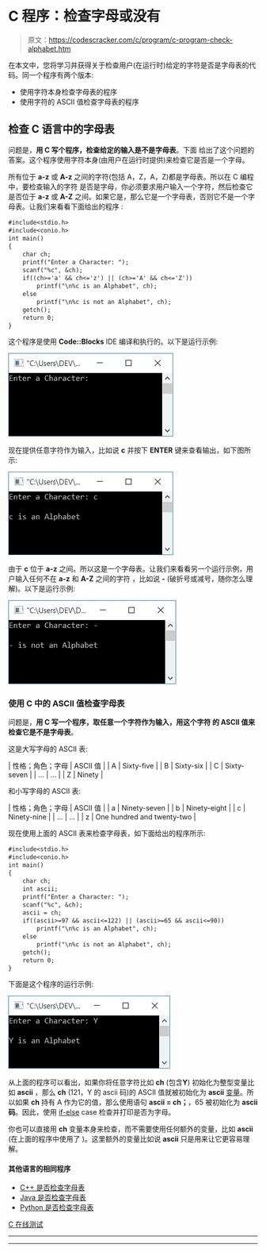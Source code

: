 # C 程序：检查字母或没有

> 原文：<https://codescracker.com/c/program/c-program-check-alphabet.htm>

在本文中，您将学习并获得关于检查用户(在运行时)给定的字符是否是字母表的代码。同一个程序有两个版本:

*   使用字符本身检查字母表的程序
*   使用字符的 ASCII 值检查字母表的程序

## 检查 C 语言中的字母表

问题是，**用 C 写个程序，检查给定的输入是不是字母表**。下面 给出了这个问题的答案。这个程序使用字符本身(由用户在运行时提供)来检查它是否是一个字母。

所有位于 **a-z** 或 **A-z** 之间的字符(包括 A，Z，A，Z)都是字母表。所以在 C 编程中，要检查输入的字符 是否是字母，你必须要求用户输入一个字符，然后检查它是否位于 **a-z** 或 **A-Z** 之间。如果它是，那么它是一个字母表，否则它不是一个字母表。让我们来看看下面给出的程序 :

```
#include<stdio.h>
#include<conio.h>
int main()
{
    char ch;
    printf("Enter a Character: ");
    scanf("%c", &ch);
    if((ch>='a' && ch<='z') || (ch>='A' && ch<='Z'))
        printf("\n%c is an Alphabet", ch);
    else
        printf("\n%c is not an Alphabet", ch);
    getch();
    return 0;
}
```

这个程序是使用 **Code::Blocks** IDE 编译和执行的。以下是运行示例:

![c program check alphabet or not](img/ed00f6462d45414ff4a93ed786769050.png)

现在提供任意字符作为输入，比如说 **c** 并按下 **ENTER** 键来查看输出，如下图所示:

![c program alphabet](img/c89f46a3924ebe2684fe2dbf87d3b382.png)

由于 **c** 位于 **a-z** 之间。所以这是一个字母表。让我们来看看另一个运行示例，用户输入任何不在 **a-z** 和 **A-Z** 之间的字符 ，比如说 **-** (破折号或减号，随你怎么理解)。以下是运行示例:

![alphabet c program](img/8441b576d80c6ca1a1a1fedd35a048b4.png)

### 使用 C 中的 ASCII 值检查字母表

问题是，**用 C 写一个程序，取任意一个字符作为输入，用这个字符 的 ASCII 值来检查它是不是字母表**。

这是大写字母的 ASCII 表:

| 性格；角色；字母 | ASCII 值 |
| A | Sixty-five |
| B | Sixty-six |
| C | Sixty-seven |
| ... | ... |
| Z | Ninety |

和小写字母的 ASCII 表:

| 性格；角色；字母 | ASCII 值 |
| a | Ninety-seven |
| b | Ninety-eight |
| c | Ninety-nine |
| ... | ... |
| z | One hundred and twenty-two |

现在使用上面的 ASCII 表来检查字母表，如下面给出的程序所示:

```
#include<stdio.h>
#include<conio.h>
int main()
{
    char ch;
    int ascii;
    printf("Enter a Character: ");
    scanf("%c", &ch);
    ascii = ch;
    if((ascii>=97 && ascii<=122) || (ascii>=65 && ascii<=90))
        printf("\n%c is an Alphabet", ch);
    else
        printf("\n%c is not an Alphabet", ch);
    getch();
    return 0;
}
```

下面是这个程序的运行示例:

![alphabet program c](img/0cd31f2a8ab0b3b1c10aca9620f479bf.png)

从上面的程序可以看出，如果你将任意字符比如 **ch** (包含**Y**) 初始化为整型变量比如 **ascii** ，那么 **ch** (121，Y 的 ascii 码)的 ASCII 值就被初始化为 **ascii** [变量](/c/c-variables.htm)。所以如果 **ch** 持有 A 作为它的值，那么使用语句 **ascii = ch；**，65 被初始化为 **ascii 码**。因此，使用 [if-else](/c/c-if-statement.htm) case 检查并打印是否为字母。

你也可以直接用 **ch** 变量本身来检查，而不需要使用任何额外的变量，比如 **ascii** (在上面的程序中使用了 )。这里额外的变量比如说 **ascii** 只是用来让它更容易理解。

#### 其他语言的相同程序

*   [C++ 是否检查字母表](/cpp/program/cpp-program-check-alphabet.htm)
*   [Java 是否检查字母表](/java/program/java-program-check-alphabet.htm)
*   [Python 是否检查字母表](/python/program/python-program-check-alphabet.htm)

[C 在线测试](/exam/showtest.php?subid=2)

* * *

* * *